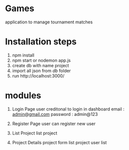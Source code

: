 # Games
application to manage tournament matches

# Installation steps
1. npm install
2. npm start or nodemon app.js
3. create db with name project
4. import all json from *db* folder
5. run http://localhost:3000/

# modules 
1. Login Page
user creditonal to login in dashboard
email : admin@gmail.com
password : admin@123

2. Register Page
user can register new user

3. List Project
list project

4. Project Details
project form list
project user list



